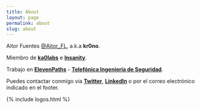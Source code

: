 ```yaml
---
title: About
layout: page
permalink: about
slug: about
---
```


Aitor Fuentes [@Aitor_FL](https://twitter.com/Aitor_FL), a.k.a **kr0no**.

Miembro de **[ka0labs](https://ka0labs.net)** e **[Insanity](https://ctftime.org/team/812)**.

Trabajo en **[ElevenPaths](https://twitter.com/ElevenPaths)** - **[Telefónica Ingeniería de Seguridad](https://twitter.com/TIS_corp)**.

Puedes contactar conmigo via **[Twitter](https://twitter.com/Aitor_FL)**, **[LinkedIn](https://www.linkedin.com/in/aitorfl/)** o por el correo electrónico indicado en el footer.

{% include logos.html %}